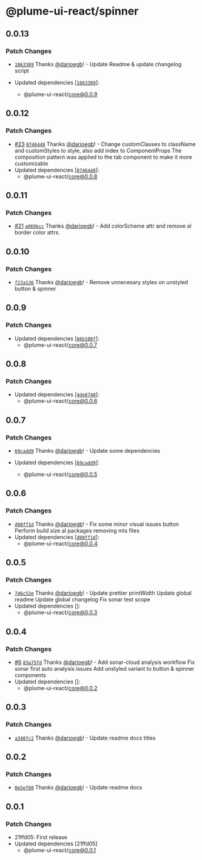 # @plume-ui-react/spinner

## 0.0.13

### Patch Changes

- [`1863389`](https://github.com/darioegb/plume-ui-react/commit/1863389b8949444b81e17bf0aa257c1da8b52c00) Thanks [@darioegb](https://github.com/darioegb)! - Update Readme & update changelog script

- Updated dependencies [[`1863389`](https://github.com/darioegb/plume-ui-react/commit/1863389b8949444b81e17bf0aa257c1da8b52c00)]:
  - @plume-ui-react/core@0.0.9

## 0.0.12

### Patch Changes

- [#23](https://github.com/darioegb/plume-ui-react/pull/23) [`0746448`](https://github.com/darioegb/plume-ui-react/commit/07464483f3f562d4fb5b0c1b74168cf23792a7ac) Thanks [@darioegb](https://github.com/darioegb)! - Change customClasses to className and customStyles to style, also add index to ComponentProps
  The composition pattern was applied to the tab component to make it more customizable
- Updated dependencies [[`0746448`](https://github.com/darioegb/plume-ui-react/commit/07464483f3f562d4fb5b0c1b74168cf23792a7ac)]:
  - @plume-ui-react/core@0.0.8

## 0.0.11

### Patch Changes

- [#21](https://github.com/darioegb/plume-ui-react/pull/21) [`a069bcc`](https://github.com/darioegb/plume-ui-react/commit/a069bcc6b8f7be738ed84c63fa076f55ebbf2963) Thanks [@darioegb](https://github.com/darioegb)! - Add colorScheme attr and remove al border color attrs.

## 0.0.10

### Patch Changes

- [`f23a136`](https://github.com/darioegb/plume-ui-react/commit/f23a1366455f170489e47b5979a964392476cda1) Thanks [@darioegb](https://github.com/darioegb)! - Remove unnecesary styles on unstyled button & spinner

## 0.0.9

### Patch Changes

- Updated dependencies [[`66b108f`](https://github.com/darioegb/plume-ui-react/commit/66b108f96f150f4ecc6cae741296094305a5721a)]:
  - @plume-ui-react/core@0.0.7

## 0.0.8

### Patch Changes

- Updated dependencies [[`4de8748`](https://github.com/darioegb/plume-ui-react/commit/4de8748a446de36ad69f350acb3a47386359d73e)]:
  - @plume-ui-react/core@0.0.6

## 0.0.7

### Patch Changes

- [`69cadd9`](https://github.com/darioegb/plume-ui-react/commit/69cadd948e3438fc7e85de225a96e76e15d53b31) Thanks [@darioegb](https://github.com/darioegb)! - Update some dependencies

- Updated dependencies [[`69cadd9`](https://github.com/darioegb/plume-ui-react/commit/69cadd948e3438fc7e85de225a96e76e15d53b31)]:
  - @plume-ui-react/core@0.0.5

## 0.0.6

### Patch Changes

- [`d08ff1d`](https://github.com/darioegb/plume-ui-react/commit/d08ff1dfc0950545ab825be925cb156658f19da4) Thanks [@darioegb](https://github.com/darioegb)! - Fix some minor visual issues button
  Perform build size al packages removing mts files
- Updated dependencies [[`d08ff1d`](https://github.com/darioegb/plume-ui-react/commit/d08ff1dfc0950545ab825be925cb156658f19da4)]:
  - @plume-ui-react/core@0.0.4

## 0.0.5

### Patch Changes

- [`746c53e`](https://github.com/darioegb/plume-ui-react/commit/746c53ec024dd732c78b732bca51b759a5b9eb0b) Thanks [@darioegb](https://github.com/darioegb)! - Update prettier printWidth
  Update global readme
  Update global changelog
  Fix sonar test scope
- Updated dependencies []:
  - @plume-ui-react/core@0.0.3

## 0.0.4

### Patch Changes

- [#6](https://github.com/darioegb/plume-ui-react/pull/6) [`83a75fd`](https://github.com/darioegb/plume-ui-react/commit/83a75fd485c9afb07ac0093d6204d1af9a484384) Thanks [@darioegb](https://github.com/darioegb)! - Add sonar-cloud analysis workflow
  Fix sonar first auto analysis issues
  Add unstyled variant to button & spinner components
- Updated dependencies []:
  - @plume-ui-react/core@0.0.2

## 0.0.3

### Patch Changes

- [`a340fc2`](https://github.com/darioegb/plume-ui-react/commit/a340fc2db02a0c5346a298dcd09f1f9bc2bc7259) Thanks [@darioegb](https://github.com/darioegb)! - Update readme docs titles

## 0.0.2

### Patch Changes

- [`0e5ef60`](https://github.com/darioegb/plume-ui-react/commit/0e5ef6088913e489e90d58d5e767bdd236f9e97d) Thanks [@darioegb](https://github.com/darioegb)! - Update readme docs

## 0.0.1

### Patch Changes

- 21ffd05: First release
- Updated dependencies [21ffd05]
  - @plume-ui-react/core@0.0.1
